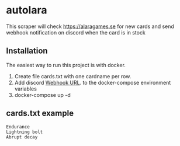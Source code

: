 # autolara

This scraper will check https://alaragames.se for new cards and send webhook notification on discord when the card is in stock

## Installation
The easiest way to run this project is with docker.

1. Create file cards.txt with one cardname per row.
2. Add discord [Webhook URL](https://support.discord.com/hc/en-us/articles/228383668-Anv%C3%A4nda-Webhooks). to the docker-compose environment variables
3. docker-compose up -d

## cards.txt example

```
Endurance
Lightning bolt
Abrupt decay
``` 
